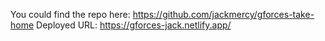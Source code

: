 You could find the repo here: https://github.com/jackmercy/gforces-take-home
Deployed URL: https://gforces-jack.netlify.app/